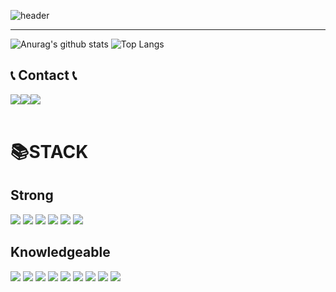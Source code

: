 ![header](https://capsule-render.vercel.app/api?type=waving&color=timeGradient&text=Welcome%20to%20Chanho's%20GitHub%20👋&animation=twinkling&fontSize=35&fontAlignY=40&fontAlign=70&height=250)
***
![Anurag's github stats](https://github-readme-stats.vercel.app/api?username=chanho0908&show_icons=true&theme=tokyonight)
![Top Langs](https://github-readme-stats.vercel.app/api/top-langs/?username=chanho0908&layout=compact&theme=tokyonight)

## 📞 Contact 📞
<div style="display:flex; flex-direction:row;">
    <a href="https://www.instagram.com/chan_holololol">
        <img src="https://img.shields.io/badge/Instagram-E4405F?style=for-the-badge&logo=Instagram&logoColor=white"> 
    </a>
    <a href="mailto:chanho680526@gmail.com">
        <img src="https://img.shields.io/badge/Gmail-EA4335?style=for-the-badge&logo=Gmail&logoColor=white"> 
    </a>
    <a href="https://www.notion.so/chanho0908/">
        <img src="https://img.shields.io/badge/Notion-00c9f2?style=for-the-badge&logo=Notion&logoColor=white"> 
    </a>
</div><br>

<div align=left><h1>📚STACK</h1></div>
<div align=left> 
  <h2> Strong  </h2>
  <img src="https://img.shields.io/badge/java-007396?style=for-the-badge&logo=java&logoColor=white"> 
  <img src="https://img.shields.io/badge/jsp-099DFD?style=for-the-badge&logo=java&logoColor=white">
  <img src="https://img.shields.io/badge/Kotlin-7F52FF?style=for-the-badge&logo=kotlin&logoColor=white">
  <img src="https://img.shields.io/badge/oracle-F80000?style=for-the-badge&logo=oracle&logoColor=white"> 
  <img src="https://img.shields.io/badge/mysql-4479A1?style=for-the-badge&logo=mysql&logoColor=white"> 
  <img src="https://img.shields.io/badge/firebase-FFCA28?style=for-the-badge&logo=firebase&logoColor=white">
  <br>
    
<h2> Knowledgeable </h2>  
<img src="https://img.shields.io/badge/javascript-F7DF1E?style=for-the-badge&logo=javascript&logoColor=black">
<img src="https://img.shields.io/badge/React-61DAFB?style=for-the-badge&logo=react&logoColor=black">
<img src="https://img.shields.io/badge/python-3776AB?style=for-the-badge&logo=python&logoColor=white">
<img src="https://img.shields.io/badge/pandas-150458?style=for-the-badge&logo=pandas&logoColor=white">
<img src="https://img.shields.io/badge/c++-00599C?style=for-the-badge&logo=c%2B%2B&logoColor=white">
<img src="https://img.shields.io/badge/aws-232F3E?style=for-the-badge&logo=amazon-aws&logoColor=white">
<img src="https://img.shields.io/badge/linux-FCC624?style=for-the-badge&logo=linux&logoColor=black">
<img src="https://img.shields.io/badge/arduino-00979D?style=for-the-badge&logo=arduino&logoColor=white">
<img src="https://img.shields.io/badge/raspberry%20pi-C51A4A?style=for-the-badge&logo=raspberry-pi&logoColor=white">


  <br>
</div>
